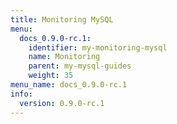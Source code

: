 ```yaml
---
title: Monitoring MySQL
menu:
  docs_0.9.0-rc.1:
    identifier: my-monitoring-mysql
    name: Monitoring
    parent: my-mysql-guides
    weight: 35
menu_name: docs_0.9.0-rc.1
info:
  version: 0.9.0-rc.1
---
```


